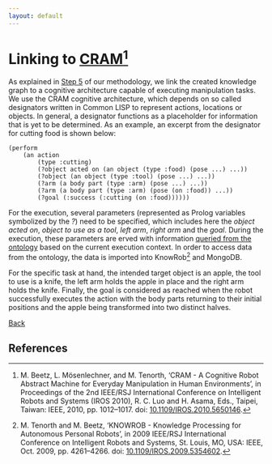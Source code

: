 ```yaml
---
layout: default
---
```


# Linking to [CRAM](https://cram-system.org/)[^1]

As explained in [Step 5](./Methodology.html) of our methodology, we link the created knowledge graph to a cognitive architecture capable of executing manipulation tasks.
We use the CRAM cognitive architecture, which depends on so called designators written in Common LISP to represent actions, locations or objects.
In general, a designator functions as a placeholder for information that is yet to be determined.
As an example, an excerpt from the designator for cutting food is shown below:

```LISP
(perform
	(an action
		(type :cutting)
		(?object acted on (an object (type :food) (pose ...) ...))
		(?object (an object (type :tool) (pose ...) ...))
		(?arm (a body part (type :arm) (pose ...) ...))
		(?arm (a body part (type :arm) (pose (on :food)) ...))
		(?goal (:success (:cutting (on :food))))))
```
 
For the execution, several parameters (represented as Prolog variables symbolized by the *?*) need to be specified, which includes here the *object acted on*, *object to use as a tool*, *left arm*, *right arm* and the *goal*.
During the execution, these parameters are erved with information [queried from the ontology](./OntologyQuery.html) based on the current execution context.
In order to access data from the ontology, the data is imported into KnowRob[^2] and MongoDB.

For the specific task at hand, the intended target object is an apple, the tool to use is a knife, the left arm holds the apple in place and the right arm holds the knife.
Finally, the goal is considered as reached when the robot successfully executes the action with the body parts returning to their initial positions and the apple being transformed into two distinct halves.

[Back](./index.html)

## References

[^1]: M. Beetz, L. Mösenlechner, and M. Tenorth, ‘CRAM - A Cognitive Robot Abstract Machine for Everyday Manipulation in Human Environments’, in Proceedings of the 2nd IEEE/RSJ International Conference on Intelligent Robots and Systems (IROS 2010), R. C. Luo and H. Asama, Eds., Taipei, Taiwan: IEEE, 2010, pp. 1012–1017. doi: [10.1109/IROS.2010.5650146](https://ieeexplore.ieee.org/document/5650146).
[^2]: M. Tenorth and M. Beetz, ‘KNOWROB - Knowledge Processing for Autonomous Personal Robots’, in 2009 IEEE/RSJ International Conference on Intelligent Robots and Systems, St. Louis, MO, USA: IEEE, Oct. 2009, pp. 4261–4266. doi: [10.1109/IROS.2009.5354602](https://ieeexplore.ieee.org/document/5354602).